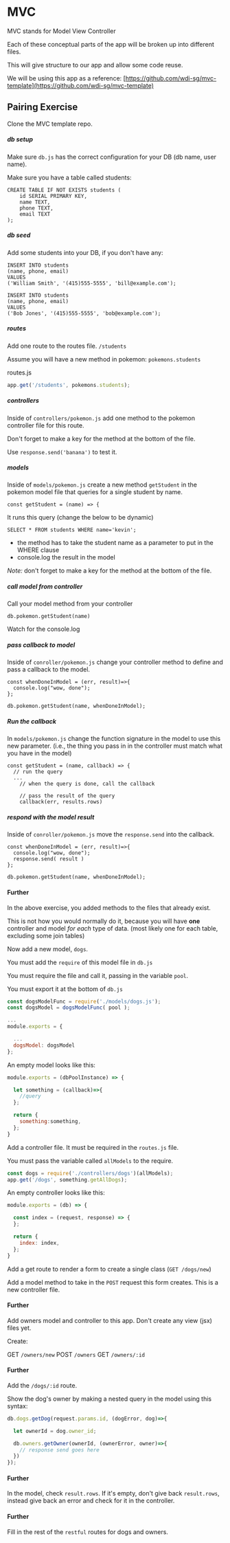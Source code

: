 # MVC

MVC stands for Model View Controller

Each of these conceptual parts of the app will be broken up into different files.

This will give structure to our app and allow some code reuse.

We will be using this app as a reference:  [https://github.com/wdi-sg/mvc-template](https://github.com/wdi-sg/mvc-template)


## Pairing Exercise

Clone the MVC template repo.

##### db setup

Make sure `db.js` has the correct configuration for your DB (db name, user name).

Make sure you have a table called students:

```
CREATE TABLE IF NOT EXISTS students (
    id SERIAL PRIMARY KEY,
    name TEXT,
    phone TEXT,
    email TEXT
);
```

##### db seed

Add some students into your DB, if you don't have any:

```
INSERT INTO students
(name, phone, email)
VALUES
('William Smith', '(415)555-5555', 'bill@example.com');

INSERT INTO students
(name, phone, email)
VALUES
('Bob Jones', '(415)555-5555', 'bob@example.com');
```


##### routes

Add one route  to the routes file. `/students`

Assume you will have a new method in pokemon: `pokemons.students`

routes.js
```js
app.get('/students', pokemons.students);
```

##### controllers

Inside of `controllers/pokemon.js` add one method to the pokemon controller file for this route.

Don't forget to make a key for the method at the bottom of the file.

Use `response.send('banana')` to test it.

##### models

Inside of `models/pokemon.js` create a new method `getStudent` in the pokemon model file that queries for a single student by name.

```
const getStudent = (name) => {
```

It runs this query (change the below to be dynamic)

```
SELECT * FROM students WHERE name='kevin';
```

- the method has to take the student name as a parameter to put in the WHERE clause
- console.log the result in the model

*Note:* don't forget to make a key for the method at the bottom of the file.

##### call model from controller

Call your model method from your controller

```
db.pokemon.getStudent(name)
```

Watch for the console.log

##### pass callback to model

Inside of `conroller/pokemon.js` change your controller method to define and pass a callback to the model.

```
const whenDoneInModel = (err, result)=>{
  console.log("wow, done");
};

db.pokemon.getStudent(name, whenDoneInModel);
```

##### Run the callback


In `models/pokemon.js` change the function signature in the model to use this new parameter. (i.e., the thing you pass in in the controller must match what you have in the model)

```
const getStudent = (name, callback) => {
  // run the query
  ...
    // when the query is done, call the callback

    // pass the result of the query
    callback(err, results.rows)
```

##### respond with the model result

Inside of `conroller/pokemon.js` move the `response.send` into the callback.

```
const whenDoneInModel = (err, result)=>{
  console.log("wow, done");
  response.send( result )
};

db.pokemon.getStudent(name, whenDoneInModel);
```

#### Further

In the above exercise, you added methods to the files that already exist.

This is not how you would normally do it, because you will have **one** controller and model *for each* type of data. (most likely one for each table, excluding some join tables)

Now add a new model, `dogs`.

You must add the `require` of this model file in `db.js`

You must require the file and call it, passing in the variable `pool`.

You must export it at the bottom of `db.js`

```js
const dogsModelFunc = require('./models/dogs.js');
const dogsModel = dogsModelFunc( pool );

...
module.exports = {

  ...
  dogsModel: dogsModel
};

```

An empty model looks like this:

```js
module.exports = (dbPoolInstance) => {

  let something = (callback)=>{
    //query
  };

  return {
    something:something,
  };
}
```

Add a controller file. It must be required in the `routes.js` file.

You must pass the variable called `allModels` to the require.

```js
const dogs = require('./controllers/dogs')(allModels);
app.get('/dogs', something.getAllDogs);
```

An empty controller looks like this:

```js
module.exports = (db) => {

  const index = (request, response) => {
  };

  return {
    index: index,
  };
}
```

Add a get route to render a form to create a single class (`GET /dogs/new`)

Add a model method to take in the `POST` request this form creates. This is a new controller file.

#### Further

Add owners model and controller to this app. Don't create any view (jsx) files yet.

Create:

GET `/owners/new`
POST `/owners`
GET `/owners/:id`

#### Further

Add the `/dogs/:id` route.

Show the dog's owner by making a nested query in the model using this syntax:

```js
db.dogs.getDog(request.params.id, (dogError, dog)=>{

  let ownerId = dog.owner_id;

  db.owners.getOwner(ownerId, (ownerError, owner)=>{
    // response send goes here
  })
});
```


#### Further

In the model, check `result.rows`. If it's empty, don't give back `result.rows`, instead give back an error and check for it in the controller.

#### Further

Fill in the rest of the `restful` routes for dogs and owners.
